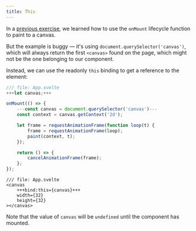 ```yaml
---
title: This
---
```


In a [previous exercise](onmount), we learned how to use the `onMount` lifecycle function to paint to a canvas.

But the example is buggy — it's using `document.querySelector('canvas')`, which will always return the first `<canvas>` found on the page, which might not be the one belonging to our component.

Instead, we can use the readonly `this` binding to get a reference to the element:

```js
/// file: App.svelte
+++let canvas;+++

onMount(() => {
	---const canvas = document.querySelector('canvas')---
	const context = canvas.getContext('2d');

	let frame = requestAnimationFrame(function loop(t) {
		frame = requestAnimationFrame(loop);
		paint(context, t);
	});

	return () => {
		cancelAnimationFrame(frame);
	};
});
```

```svelte
/// file: App.svelte
<canvas
	+++bind:this={canvas}+++
	width={32}
	height={32}
></canvas>
```

Note that the value of `canvas` will be `undefined` until the component has mounted.
